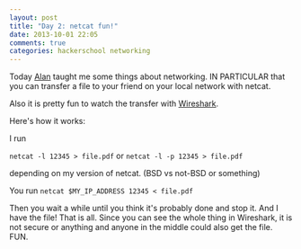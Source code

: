```yaml
---
layout: post
title: "Day 2: netcat fun!"
date: 2013-10-01 22:05
comments: true
categories: hackerschool networking
---
```


Today [Alan](https://github.com/happy4crazy) taught me some things about
networking. IN PARTICULAR that you can transfer a file to your friend on
your local network with netcat.

Also it is pretty fun to watch the transfer with
[Wireshark](http://www.wireshark.org/).

Here's how it works:

I run

`netcat -l 12345 > file.pdf` or `netcat -l -p 12345 > file.pdf`

depending on my version of netcat. (BSD vs not-BSD or something)

You run `netcat $MY_IP_ADDRESS 12345 < file.pdf`

Then you wait a while until you think it's probably done and stop it.
And I have the file! That is all. Since you can see the whole thing in
Wireshark, it is not secure or anything and anyone in the middle could
also get the file. FUN.
